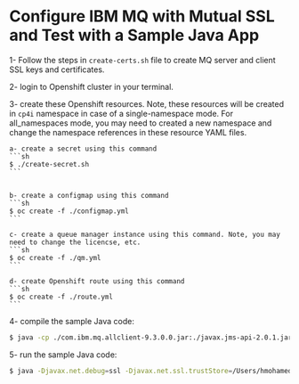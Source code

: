 # Configure IBM MQ with Mutual SSL and Test with a Sample Java App

1- Follow the steps in `create-certs.sh` file to create MQ server and client SSL keys and certificates.

2- login to Openshift cluster in your terminal.

3- create these Openshift resources. Note, these resources will be created in `cp4i` namespace in case of a single-namespace mode. For all_namespaces mode, you may need to created a new namespace and change the namespace references in these resource YAML files.

    a- create a secret using this command
    ```sh
    $ ./create-secret.sh
    ```

    
    b- create a configmap using this command 
    ```sh
    $ oc create -f ./configmap.yml
    ```

    c- create a queue manager instance using this command. Note, you may need to change the licencse, etc.
    ```sh
    $ oc create -f ./qm.yml    
    ```

    d- create Openshift route using this command
    ```sh
    $ oc create -f ./route.yml
    ```

4- compile the sample Java code:
```sh
$ java -cp ./com.ibm.mq.allclient-9.3.0.0.jar:./javax.jms-api-2.0.1.jar:./json-20220320.jar:. com.ibm.mq.samples.jms.JmsPutGet
```

5- run the sample Java code:
```sh
$ java -Djavax.net.debug=ssl -Djavax.net.ssl.trustStore=/Users/hmohamed/temp/MQClient/example-qm.p12 -Djavax.net.ssl.trustStorePassword=passw0rd -Djavax.net.ssl.keyStore=/Users/hmohamed/temp/MQClient/example-app1.p12 -Djavax.net.ssl.keyStorePassword=passw0rd  -cp ./com.ibm.mq.allclient-9.3.0.0.jar:./javax.jms-api-2.0.1.jar:./json-20220320.jar:. com.ibm.mq.samples.jms.JmsPutGet
```
